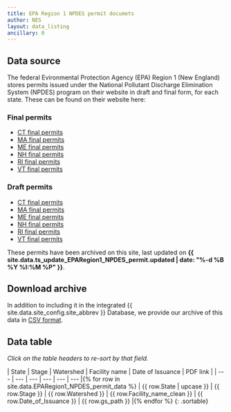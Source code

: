 ```yaml
---
title: EPA Region 1 NPDES permit documets
author: NES
layout: data_listing
ancillary: 0
---
```


## Data source

The federal Evironmental Protection Agency (EPA) Region 1 (New England) stores permits issued under the National Pollutant Discharge Elimination System (NPDES) program on their website in draft and final form, for each state.  These can be found on their website here:

### Final permits

* [CT final permits](https://www3.epa.gov/region1/npdes/permits_listing_ct.html)
* [MA final permits](https://www3.epa.gov/region1/npdes/permits_listing_ma.html)
* [ME final permits](https://www3.epa.gov/region1/npdes/permits_listing_me.html)
* [NH final permits](https://www3.epa.gov/region1/npdes/permits_listing_nh.html)
* [RI final permits](https://www3.epa.gov/region1/npdes/permits_listing_ri.html)
* [VT final permits](https://www3.epa.gov/region1/npdes/permits_listing_vt.html)

### Draft permits

* [CT final permits](https://www3.epa.gov/region1/npdes/draft_permits_listing_ct.html)
* [MA final permits](https://www3.epa.gov/region1/npdes/draft_permits_listing_ma.html)
* [ME final permits](https://www3.epa.gov/region1/npdes/draft_permits_listing_me.html)
* [NH final permits](https://www3.epa.gov/region1/npdes/draft_permits_listing_nh.html)
* [RI final permits](https://www3.epa.gov/region1/npdes/draft_permits_listing_ri.html)
* [VT final permits](https://www3.epa.gov/region1/npdes/draft_permits_listing_vt.html)


These permits have been archived on this site, last updated on **{{ site.data.ts_update_EPARegion1_NPDES_permit.updated | date: "%-d %B %Y %I:%M %P" }}**.

## Download archive

In addition to including it in the integrated {{ site.data.site_config.site_abbrev }} Database, we provide our archive of this data in [CSV format](EPARegion1_NPDES_permit_data.csv).

## Data table

*Click on the table headers to re-sort by that field.*


<!-- Note: need to have the for loop markup on the same line as the table rows as described here: http://stackoverflow.com/questions/35642820/jekyll-how-to-use-for-loop-to-generate-table-row-within-the-same-table-inside-m -->

| State | Stage | Watershed | Facility name | Date of Issuance | PDF link |
| --- | --- | --- | --- | --- | --- |{% for row in site.data.EPARegion1_NPDES_permit_data %}
| {{ row.State | upcase }} | {{ row.Stage }} | {{ row.Watershed }} | {{ row.Facility_name_clean }} | {{ row.Date_of_Issuance }} | {{ row.gs_path }} |{% endfor %}
{: .sortable}

